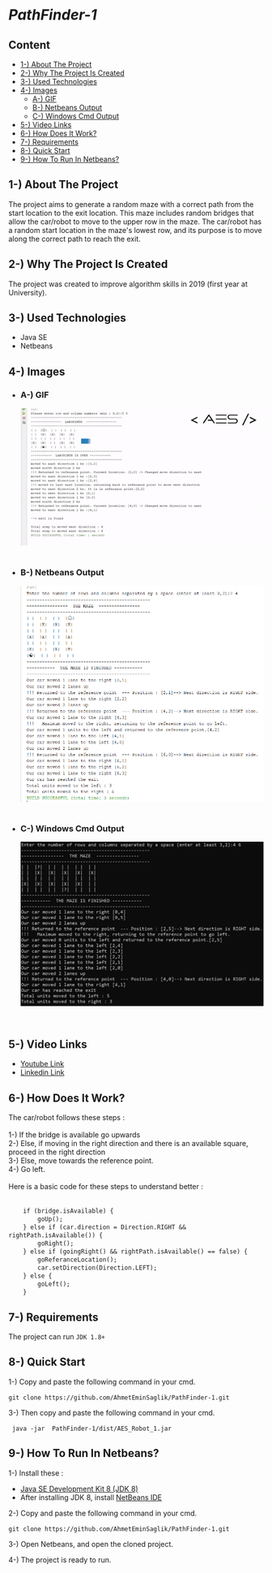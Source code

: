 <h1><i>PathFinder-1</i> </h1>


<h2>Content</h2>
<ul>
        <li><a href="#about-project">1-) About The Project</a></li>
        <li><a href="#why-project-created">2-) Why The Project Is Created</a></li>
        <li><a href="#used-technologies">3-) Used Technologies </a></li>
        <li><a href="#images">4-) Images </a>
                <ul> 
                        <li><a href="#gif">A-) GIF</a></li>
                        <li><a href="#netbeans-output">B-) Netbeans Output</a></li>
                        <li><a href="#windows-cmd-output">C-) Windows Cmd Output</a></li>
                </ul>
        </li>
        <li><a href="#video-links">5-) Video Links</a></li>
        <li><a href="#how-does-it-work">6-) How Does It Work?</a></li>
        <li><a href="#requirement">7-) Requirements</a></li>
        <li><a href="#quick-start">8-) Quick Start</a></li>
        <li><a href="#how-to-run-in-netbeans">9-) How To Run In Netbeans?</a></li>
        
</ul>

<h2 id="about-project">1-) About The Project</h2>
The project aims to generate a random maze with a correct path from the start location to the exit location. This maze includes random bridges that allow the car/robot to move to the upper row in the maze. The car/robot has a random start location in the maze's lowest row, and its purpose is to move along the correct path to reach the exit.
<br>

<h2 id="why-project-created">2-) Why The Project Is Created</h2>
The project was created to improve algorithm skills in 2019 (first year at University). 

<h2 id="used-technologies">3-) Used Technologies</h2>

* Java SE
* Netbeans

<h2 id="images">4-) Images </h2>

<ul> 
        <li>
<h3 id="gif">A-) GIF</h3>

!["PathFinderGif"](image/PathFinderGif.gif)
        <br><br></li>
        <li>
<h3 id="netbeans-output">B-) Netbeans Output </h3>

!["PathFinderGif"](image/ss-netbeans.png)
        <br><br></li>
        <li>
<h3 id="windows-cmd-output">C-) Windows Cmd Output </h3>

!["PathFinderGif"](image/ss-cmd.png)
       </li>
        
</ul>
<!-- -> <h2 id="gif">GIF</h2>
!["PathFinderGif"](image/PathFinderGif.gif)->
<!-- <img src="image/ss-cmd.png" alt="Resim 1" width="50%"><img src="image/ss-netbeans.png" alt="Resim 2" width="50%">-->

<!-- <h2 id="netbeans-output"> Netbeans Output</h2>

!["PathFinderGif"](image/ss-netbeans.png)

<h2 id="windows-cmd-output"> Windows Cmd Output </h2>

!["PathFinderGif"](image/ss-cmd.png)
-->



<br>
<h2 id="video-links">5-) Video Links</h2>

* <a href="https://www.youtube.com/watch?v=Ry_n_0eYv3Y"> Youtube Link </a>
* <a href="https://www.linkedin.com/posts/ahmeteminsaglik_java-algorithm-algorithms-activity-7064986513301749761-bvRb/?utm_source=share&utm_medium=member_desktop"> Linkedin Link </a>


<h2 id="how-does-it-work">6-) How Does It Work?</h2>
The car/robot follows these steps : 
<br><br>
1-) If the bridge is available go upwards <br>
2-) Else, if moving in the right direction and there is an available square, proceed in the right direction<br>
3-) Else, move towards the reference point.<br>
4-) Go left.
<br><br>
Here is a basic code for these steps to understand better :
<br><br>

        if (bridge.isAvailable) {
            goUp();
        } else if (car.direction = Direction.RIGHT && rightPath.isAvailable()) {
            goRight();
        } else if (goingRight() && rightPath.isAvailable() == false) {
            goReferanceLocation();
            car.setDirection(Direction.LEFT);
        } else {
            goLeft();
        }
        


<h2 id="requirement">7-) Requirements</h2>

The project can run `JDK 1.8+`

<h2 id="quick-start">8-) Quick Start</h2>

1-) Copy and paste the following command in your cmd. 
```
git clone https://github.com/AhmetEminSaglik/PathFinder-1.git
```
3-) Then copy and paste the following command in your cmd. 
```
 java -jar  PathFinder-1/dist/AES_Robot_1.jar
```

<h2 id="how-to-run-in-netbeans">9-) How To Run In Netbeans?</h2>

1-) Install these :
<br>
* <a href="https://www.oracle.com/java/technologies/downloads/#java8">Java SE Development Kit 8 (JDK 8)</a>
* After installing JDK 8, install <a href="https://netbeans.apache.org/front/main/download/index.html">NetBeans IDE</a>

2-) Copy and paste the following command in your cmd. 
```
git clone https://github.com/AhmetEminSaglik/PathFinder-1.git
```

3-) Open Netbeans, and open the cloned project.

4-) The project is ready to run.
